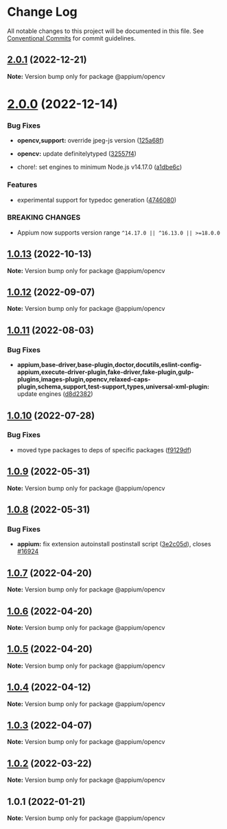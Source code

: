 # Change Log

All notable changes to this project will be documented in this file.
See [Conventional Commits](https://conventionalcommits.org) for commit guidelines.

## [2.0.1](https://github.com/appium/appium/compare/@appium/opencv@2.0.0...@appium/opencv@2.0.1) (2022-12-21)

**Note:** Version bump only for package @appium/opencv

# [2.0.0](https://github.com/appium/appium/compare/@appium/opencv@1.0.13...@appium/opencv@2.0.0) (2022-12-14)

### Bug Fixes

- **opencv,support:** override jpeg-js version ([125a68f](https://github.com/appium/appium/commit/125a68fe47ea6f5a936fe8d2e8b6cd5303bfb875))
- **opencv:** update definitelytyped ([32557f4](https://github.com/appium/appium/commit/32557f4bca5acc2f89cfd3a70f369cebeb94c588))

- chore!: set engines to minimum Node.js v14.17.0 ([a1dbe6c](https://github.com/appium/appium/commit/a1dbe6c43efe76604943a607d402f4c8b864d652))

### Features

- experimental support for typedoc generation ([4746080](https://github.com/appium/appium/commit/4746080e54ed8bb494cbc7c6ce83db503bf6bb52))

### BREAKING CHANGES

- Appium now supports version range `^14.17.0 || ^16.13.0 || >=18.0.0`

## [1.0.13](https://github.com/appium/appium/compare/@appium/opencv@1.0.12...@appium/opencv@1.0.13) (2022-10-13)

**Note:** Version bump only for package @appium/opencv

## [1.0.12](https://github.com/appium/appium/compare/@appium/opencv@1.0.11...@appium/opencv@1.0.12) (2022-09-07)

**Note:** Version bump only for package @appium/opencv

## [1.0.11](https://github.com/appium/appium/compare/@appium/opencv@1.0.10...@appium/opencv@1.0.11) (2022-08-03)

### Bug Fixes

- **appium,base-driver,base-plugin,doctor,docutils,eslint-config-appium,execute-driver-plugin,fake-driver,fake-plugin,gulp-plugins,images-plugin,opencv,relaxed-caps-plugin,schema,support,test-support,types,universal-xml-plugin:** update engines ([d8d2382](https://github.com/appium/appium/commit/d8d2382327ba7b7db8a4d1cad987c0e60184c92d))

## [1.0.10](https://github.com/appium/appium/compare/@appium/opencv@1.0.9...@appium/opencv@1.0.10) (2022-07-28)

### Bug Fixes

- moved type packages to deps of specific packages ([f9129df](https://github.com/appium/appium/commit/f9129dfee32fcc3f89ffcfa69fb83b7c2419c24f))

## [1.0.9](https://github.com/appium/appium/compare/@appium/opencv@1.0.8...@appium/opencv@1.0.9) (2022-05-31)

**Note:** Version bump only for package @appium/opencv

## [1.0.8](https://github.com/appium/appium/compare/@appium/opencv@1.0.7...@appium/opencv@1.0.8) (2022-05-31)

### Bug Fixes

- **appium:** fix extension autoinstall postinstall script ([3e2c05d](https://github.com/appium/appium/commit/3e2c05d8a290072484afde34fe5fd968618f6359)), closes [#16924](https://github.com/appium/appium/issues/16924)

## [1.0.7](https://github.com/appium/appium/compare/@appium/opencv@1.0.6...@appium/opencv@1.0.7) (2022-04-20)

**Note:** Version bump only for package @appium/opencv

## [1.0.6](https://github.com/appium/appium/compare/@appium/opencv@1.0.5...@appium/opencv@1.0.6) (2022-04-20)

**Note:** Version bump only for package @appium/opencv

## [1.0.5](https://github.com/appium/appium/compare/@appium/opencv@1.0.4...@appium/opencv@1.0.5) (2022-04-20)

**Note:** Version bump only for package @appium/opencv

## [1.0.4](https://github.com/appium/appium/compare/@appium/opencv@1.0.3...@appium/opencv@1.0.4) (2022-04-12)

**Note:** Version bump only for package @appium/opencv

## [1.0.3](https://github.com/appium/appium/compare/@appium/opencv@1.0.2...@appium/opencv@1.0.3) (2022-04-07)

**Note:** Version bump only for package @appium/opencv

## [1.0.2](https://github.com/appium/appium/compare/@appium/opencv@1.0.1...@appium/opencv@1.0.2) (2022-03-22)

**Note:** Version bump only for package @appium/opencv

## 1.0.1 (2022-01-21)

**Note:** Version bump only for package @appium/opencv
